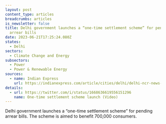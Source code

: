 ```yaml
---
layout: post
content_type: articles
breadcrumbs: articles
is_newsletter: false
title: Delhi government launches a “one-time settlement scheme” for pending
  arrear bills
date: 2023-06-21T17:25:24.080Z
states:
  - Delhi
sectors:
  - Climate Change and Energy
subsectors:
  - Power
  - Power & Renewable Energy
sources:
  - name: Indian Express
    url: https://indianexpress.com/article/cities/delhi/delhi-ncr-news-live-updates-aap-arvind-kejriwal-bjp-weather-traffic-8657968/
details:
  - url: https://twitter.com/i/status/1668636619556151296
    name: One-time settlement scheme launch (Video)
---
```

Delhi government launches a “one-time settlement scheme” for pending arrear bills. The scheme is aimed to benefit 700,000 consumers.
